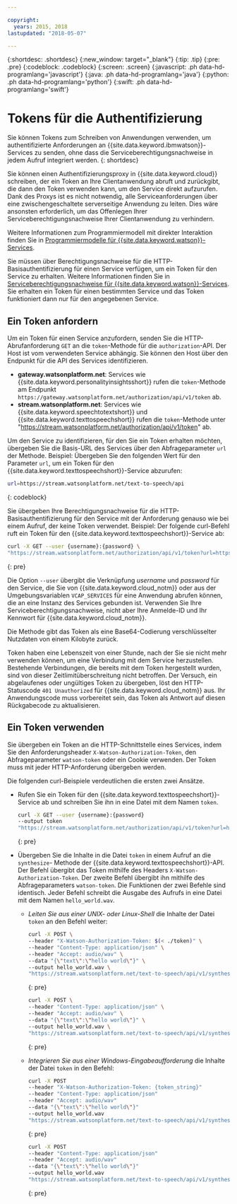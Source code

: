 ```yaml
---

copyright:
  years: 2015, 2018
lastupdated: "2018-05-07"

---
```


{:shortdesc: .shortdesc}
{:new_window: target="_blank"}
{:tip: .tip}
{:pre: .pre}
{:codeblock: .codeblock}
{:screen: .screen}
{:javascript: .ph data-hd-programlang='javascript'}
{:java: .ph data-hd-programlang='java'}
{:python: .ph data-hd-programlang='python'}
{:swift: .ph data-hd-programlang='swift'}

# Tokens für die Authentifizierung
Sie können Tokens zum Schreiben von Anwendungen verwenden, um authentifizierte Anforderungen an {{site.data.keyword.ibmwatson}}-Services zu senden, ohne dass die Serviceberechtigungsnachweise in jedem Aufruf integriert werden.
{: shortdesc}

Sie können einen Authentifizierungsproxy in {{site.data.keyword.cloud}} schreiben, der ein Token an Ihre Clientanwendung abruft und zurückgibt, die dann den Token verwenden kann, um den Service direkt aufzurufen. Dank des Proxys ist es nicht notwendig, alle Serviceanforderungen über eine zwischengeschaltete serverseitige Anwendung zu leiten. Dies wäre ansonsten erforderlich, um das Offenlegen Ihrer Serviceberechtigungsnachweise Ihrer Clientanwendung zu verhindern.

Weitere Informationen zum Programmiermodell mit direkter Interaktion finden Sie in [Programmiermodelle für {{site.data.keyword.watson}}-Services](/docs/services/watson/getting-started-develop.html).

Sie müssen über Berechtigungsnachweise für die HTTP-Basisauthentifizierung für einen Service verfügen, um ein Token für den Service zu erhalten. Weitere Informationen finden Sie in [Serviceberechtigungsnachweise für {{site.data.keyword.watson}}-Services](/docs/services/watson/getting-started-credentials.html). Sie erhalten ein Token für einen bestimmten Service und das Token funktioniert dann nur für den angegebenen Service.

## Ein Token anfordern
Um ein Token für einen Service anzufordern, senden Sie die HTTP-Abrufanforderung `GET` an die `token`-Methode für die `authorization`-API. Der Host ist vom verwendeten Service abhängig. Sie können den Host über den Endpunkt für die API des Services identifizieren.

- **gateway.watsonplatform.net**: Services wie {{site.data.keyword.personalityinsightsshort}} rufen die `token`-Methode am Endpunkt `https://gateway.watsonplatform.net/authorization/api/v1/token` ab. 
- **stream.watsonplatform.net**: Services wie {{site.data.keyword.speechtotextshort}} und {{site.data.keyword.texttospeechshort}} rufen die `token`-Methode unter "https://stream.watsonplatform.net/authorization/api/v1/token" ab.

Um den Service zu identifizieren, für den Sie ein Token erhalten möchten, übergeben Sie die Basis-URL des Services über den Abfrageparameter `url` der Methode. Beispiel: Übergeben Sie den folgenden Wert für den Parameter `url`, um ein Token für den {{site.data.keyword.texttospeechshort}}-Service abzurufen:

```bash
url=https://stream.watsonplatform.net/text-to-speech/api
```
{: codeblock}

Sie übergeben Ihre Berechtigungsnachweise für die HTTP-Basisauthentifizierung für den Service mit der Anforderung genauso wie bei einem Aufruf, der keine Token verwendet. Beispiel: Der folgende curl-Befehl ruft ein Token für den {{site.data.keyword.texttospeechshort}}-Service ab:

```bash
curl -X GET --user {username}:{password} \
"https://stream.watsonplatform.net/authorization/api/v1/token?url=https://stream.watsonplatform.net/text-to-speech/api"
```
{: pre}

Die Option `--user` übergibt die Verknüpfung *username* und *password* für den Service, die Sie von {{site.data.keyword.cloud_notm}} oder aus der Umgebungsvariablen `VCAP_SERVICES` für eine Anwendung abrufen können, die an eine Instanz des Services gebunden ist. Verwenden Sie Ihre Serviceberechtigungsnachweise, nicht aber Ihre Anmelde-ID und Ihr Kennwort für {{site.data.keyword.cloud_notm}}.

Die Methode gibt das Token als eine Base64-Codierung verschlüsselter Nutzdaten von einem Kilobyte zurück.

Token haben eine Lebenszeit von einer Stunde, nach der Sie sie nicht mehr verwenden können, um eine Verbindung mit dem Service herzustellen. Bestehende Verbindungen, die bereits mit dem Token hergestellt wurden, sind von dieser Zeitlimitüberschreitung nicht betroffen. Der Versuch, ein abgelaufenes oder ungültiges Token zu übergeben, löst den HTTP-Statuscode `401 Unauthorized` für {{site.data.keyword.cloud_notm}} aus. Ihr Anwendungscode muss vorbereitet sein, das Token als Antwort auf diesen Rückgabecode zu aktualisieren.

## Ein Token verwenden

Sie übergeben ein Token an die HTTP-Schnittstelle eines Services, indem Sie den Anforderungsheader `X-Watson-Authorization-Token`, den Abfrageparameter `watson-token` oder ein Cookie verwenden. Der Token muss mit jeder HTTP-Anforderung übergeben werden.

Die folgenden curl-Beispiele verdeutlichen die ersten zwei Ansätze.

- Rufen Sie ein Token für den {{site.data.keyword.texttospeechshort}}-Service ab und schreiben Sie ihn in eine Datei mit dem Namen `token`.

  ```bash
  curl -X GET --user {username}:{password}
  --output token
  "https://stream.watsonplatform.net/authorization/api/v1/token?url=https://stream.watsonplatform.net/text-to-speech/api"
  ```
  {: pre}

- Übergeben Sie die Inhalte in die Datei `token` in einem Aufruf an die `synthesize`- Methode der {{site.data.keyword.texttospeechshort}}-API. Der Befehl übergibt das Token mithilfe des Headers `X-Watson-Authorization-Token`. Der zweite Befehl übergibt ihn mithilfe des Abfrageparameters `watson-token`. Die Funktionen der zwei Befehle sind identisch. Jeder Befehl schreibt die Ausgabe des Aufrufs in eine Datei mit dem Namen `hello_world.wav`.

    - *Leiten Sie aus einer UNIX- oder Linux-Shell* die Inhalte der Datei `token` an den Befehl weiter:

      ```bash
      curl -X POST \
      --header "X-Watson-Authorization-Token: $(< ./token)" \
      --header "Content-Type: application/json" \
      --header "Accept: audio/wav" \
      --data "{\"text\":\"hello world\"}" \
      --output hello_world.wav \
      "https://stream.watsonplatform.net/text-to-speech/api/v1/synthesize"
      ```
      {: pre}

      ```bash
      curl -X POST \
      --header "Content-Type: application/json" \
      --header "Accept: audio/wav" \
      --data "{\"text\":\"hello world\"}" \
      --output hello_world.wav \
      "https://stream.watsonplatform.net/text-to-speech/api/v1/synthesize?watson-token=$(< ./token)"
      ```
      {: pre}

    - *Integrieren Sie aus einer Windows-Eingabeaufforderung* die Inhalte der Datei `token` in den Befehl:

        ```bash
        curl -X POST
        --header "X-Watson-Authorization-Token: {token_string}"
        --header "Content-Type: application/json"
        --header "Accept: audio/wav"
        --data "{\"text\":\"hello world\"}"
        --output hello_world.wav
        "https://stream.watsonplatform.net/text-to-speech/api/v1/synthesize"
        ```
        {: pre}

        ```bash
        curl -X POST
        --header "Content-Type: application/json"
        --header "Accept: audio/wav"
        --data "{\"text\":\"hello world\"}"
        --output hello_world.wav
        "https://stream.watsonplatform.net/text-to-speech/api/v1/synthesize?watson-token={token_string}"
        ```
        {: pre}
